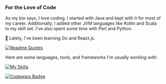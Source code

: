 ### For the Love of Code

As my bio says, I love coding. I started with Java and kept with it for most of my career. Additionally, I added other JVM languages like Kotlin and Scala to my skill set. I've also spent some time with Perl and Python. 

🌱 Lately, I've been learning Go and React.js.

[![Readme Quotes](https://quotes-github-readme.vercel.app/api?type=horizontal&theme=dark)](https://github.com/piyushsuthar/github-readme-quotes)

Here are some languages, tools, and frameworks I'm usually working with:

[![My Skills](https://skillicons.dev/icons?i=java,docker,gcp,aws,git,go,gradle,idea,kotlin,linux,postgres,py,raspberrypi,spring,kubernetes)](https://skillicons.dev)

[![Codewars Badge](https://www.codewars.com/users/gmartin314/badges/small)](https://www.codewars.com/users/gmartin314)

<!--
**glmartin/glmartin** is a ✨ _special_ ✨ repository because its `README.md` (this file) appears on your GitHub profile.

Here are some ideas to get you started:

- 🔭 I’m currently working on ...
- 🌱 I’m currently learning ...
- 👯 I’m looking to collaborate on ...
- 🤔 I’m looking for help with ...
- 💬 Ask me about ...
- 📫 How to reach me: ...
- 😄 Pronouns: ...
- ⚡ Fun fact: ...
-->
